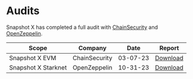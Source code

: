 # Audits

Snapshot X has completed a full audit with [ChainSecurity](https://chainsecurity.com) and [OpenZeppelin](https://openzeppelin.com).

| Scope               | Company       | Date     | Report                                                                                                               |
| ------------------- | ------------- | -------- | -------------------------------------------------------------------------------------------------------------------- |
| Snapshot X EVM      | ChainSecurity | 03-07-23 | [Download](https://github.com/snapshot-labs/sx-evm/blob/main/audits/ChainSecurity\_Snapshot\_Snapshot\_X\_audit.pdf) |
| Snapshot X Starknet | OpenZeppelin  | 10-31-23 | [Download](https://github.com/snapshot-labs/sx-starknet/blob/develop/audits/OpenZeppelin-SnapshotX-Audit.pdf)        |
